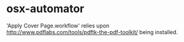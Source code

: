 osx-automator
=============

'Apply Cover Page.workflow' relies upon http://www.pdflabs.com/tools/pdftk-the-pdf-toolkit/ being installed.
